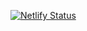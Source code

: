 [![Netlify Status](https://api.netlify.com/api/v1/badges/0909d8e9-1682-453b-8d2a-606c2e7d4ce7/deploy-status)](https://app.netlify.com/sites/filmcollection/deploys)
